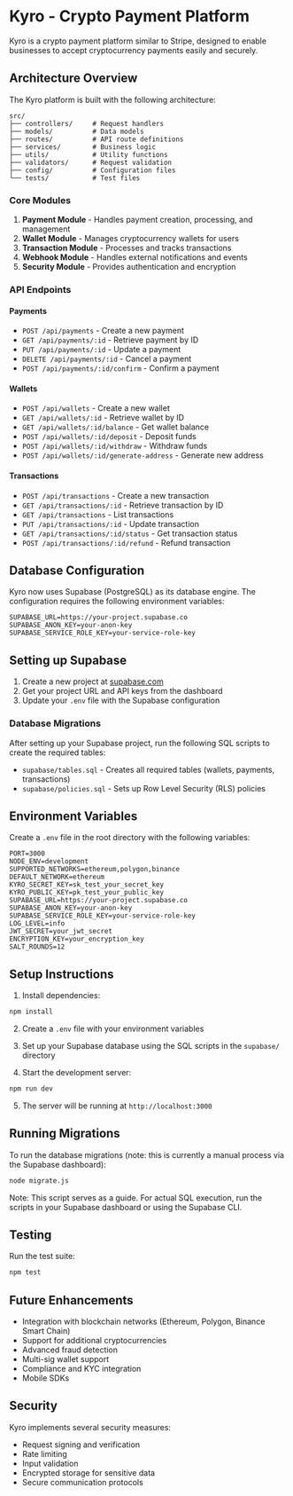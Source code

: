 # Kyro - Crypto Payment Platform

Kyro is a crypto payment platform similar to Stripe, designed to enable businesses to accept cryptocurrency payments easily and securely.

## Architecture Overview

The Kyro platform is built with the following architecture:

```
src/
├── controllers/     # Request handlers
├── models/          # Data models
├── routes/          # API route definitions
├── services/        # Business logic
├── utils/           # Utility functions
├── validators/      # Request validation
├── config/          # Configuration files
└── tests/           # Test files
```

### Core Modules

1. **Payment Module** - Handles payment creation, processing, and management
2. **Wallet Module** - Manages cryptocurrency wallets for users
3. **Transaction Module** - Processes and tracks transactions
4. **Webhook Module** - Handles external notifications and events
5. **Security Module** - Provides authentication and encryption

### API Endpoints

#### Payments
- `POST /api/payments` - Create a new payment
- `GET /api/payments/:id` - Retrieve payment by ID
- `PUT /api/payments/:id` - Update a payment
- `DELETE /api/payments/:id` - Cancel a payment
- `POST /api/payments/:id/confirm` - Confirm a payment

#### Wallets
- `POST /api/wallets` - Create a new wallet
- `GET /api/wallets/:id` - Retrieve wallet by ID
- `GET /api/wallets/:id/balance` - Get wallet balance
- `POST /api/wallets/:id/deposit` - Deposit funds
- `POST /api/wallets/:id/withdraw` - Withdraw funds
- `POST /api/wallets/:id/generate-address` - Generate new address

#### Transactions
- `POST /api/transactions` - Create a new transaction
- `GET /api/transactions/:id` - Retrieve transaction by ID
- `GET /api/transactions` - List transactions
- `PUT /api/transactions/:id` - Update transaction
- `GET /api/transactions/:id/status` - Get transaction status
- `POST /api/transactions/:id/refund` - Refund transaction

## Database Configuration

Kyro now uses Supabase (PostgreSQL) as its database engine. The configuration requires the following environment variables:

```env
SUPABASE_URL=https://your-project.supabase.co
SUPABASE_ANON_KEY=your-anon-key
SUPABASE_SERVICE_ROLE_KEY=your-service-role-key
```

## Setting up Supabase

1. Create a new project at [supabase.com](https://supabase.com)
2. Get your project URL and API keys from the dashboard
3. Update your `.env` file with the Supabase configuration

### Database Migrations

After setting up your Supabase project, run the following SQL scripts to create the required tables:

- `supabase/tables.sql` - Creates all required tables (wallets, payments, transactions)
- `supabase/policies.sql` - Sets up Row Level Security (RLS) policies

## Environment Variables

Create a `.env` file in the root directory with the following variables:

```env
PORT=3000
NODE_ENV=development
SUPPORTED_NETWORKS=ethereum,polygon,binance
DEFAULT_NETWORK=ethereum
KYRO_SECRET_KEY=sk_test_your_secret_key
KYRO_PUBLIC_KEY=pk_test_your_public_key
SUPABASE_URL=https://your-project.supabase.co
SUPABASE_ANON_KEY=your-anon-key
SUPABASE_SERVICE_ROLE_KEY=your-service-role-key
LOG_LEVEL=info
JWT_SECRET=your_jwt_secret
ENCRYPTION_KEY=your_encryption_key
SALT_ROUNDS=12
```

## Setup Instructions

1. Install dependencies:
```bash
npm install
```

2. Create a `.env` file with your environment variables

3. Set up your Supabase database using the SQL scripts in the `supabase/` directory

4. Start the development server:
```bash
npm run dev
```

5. The server will be running at `http://localhost:3000`

## Running Migrations

To run the database migrations (note: this is currently a manual process via the Supabase dashboard):

```bash
node migrate.js
```

Note: This script serves as a guide. For actual SQL execution, run the scripts in your Supabase dashboard or using the Supabase CLI.

## Testing

Run the test suite:
```bash
npm test
```

## Future Enhancements

- Integration with blockchain networks (Ethereum, Polygon, Binance Smart Chain)
- Support for additional cryptocurrencies
- Advanced fraud detection
- Multi-sig wallet support
- Compliance and KYC integration
- Mobile SDKs

## Security

Kyro implements several security measures:
- Request signing and verification
- Rate limiting
- Input validation
- Encrypted storage for sensitive data
- Secure communication protocols